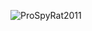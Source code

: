 ![ProSpyRat2011](https://github.com/yuankong666/Ultimate-RAT-Collection/assets/128066597/407ae051-14ad-472d-a010-4aaa437feefb)
